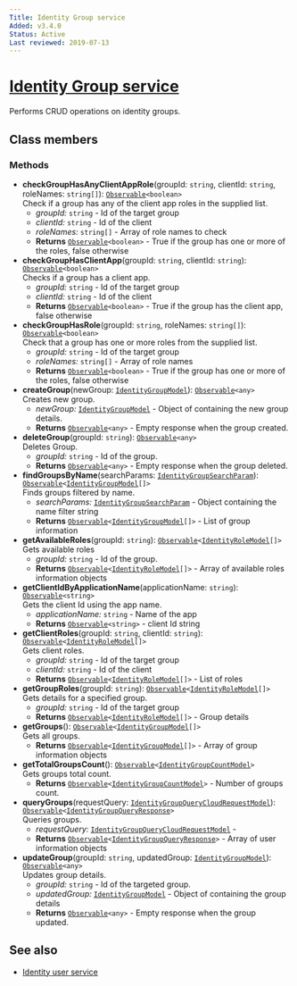 ```yaml
---
Title: Identity Group service
Added: v3.4.0
Status: Active
Last reviewed: 2019-07-13
---
```


# [Identity Group service](../../../lib/core/services/identity-group.service.ts "Defined in identity-group.service.ts")

Performs CRUD operations on identity groups.

## Class members

### Methods

-   **checkGroupHasAnyClientAppRole**(groupId: `string`, clientId: `string`, roleNames: `string[]`): [`Observable`](http://reactivex.io/documentation/observable.html)`<boolean>`<br/>
    Check if a group has any of the client app roles in the supplied list.
    -   _groupId:_ `string`  - Id of the target group
    -   _clientId:_ `string`  - Id of the client
    -   _roleNames:_ `string[]`  - Array of role names to check
    -   **Returns** [`Observable`](http://reactivex.io/documentation/observable.html)`<boolean>` - True if the group has one or more of the roles, false otherwise
-   **checkGroupHasClientApp**(groupId: `string`, clientId: `string`): [`Observable`](http://reactivex.io/documentation/observable.html)`<boolean>`<br/>
    Checks if a group has a client app.
    -   _groupId:_ `string`  - Id of the target group
    -   _clientId:_ `string`  - Id of the client
    -   **Returns** [`Observable`](http://reactivex.io/documentation/observable.html)`<boolean>` - True if the group has the client app, false otherwise
-   **checkGroupHasRole**(groupId: `string`, roleNames: `string[]`): [`Observable`](http://reactivex.io/documentation/observable.html)`<boolean>`<br/>
    Check that a group has one or more roles from the supplied list.
    -   _groupId:_ `string`  - Id of the target group
    -   _roleNames:_ `string[]`  - Array of role names
    -   **Returns** [`Observable`](http://reactivex.io/documentation/observable.html)`<boolean>` - True if the group has one or more of the roles, false otherwise
-   **createGroup**(newGroup: [`IdentityGroupModel`](../../../lib/core/models/identity-group.model.ts)): [`Observable`](http://reactivex.io/documentation/observable.html)`<any>`<br/>
    Creates new group.
    -   _newGroup:_ [`IdentityGroupModel`](../../../lib/core/models/identity-group.model.ts)  - Object of containing the new group details.
    -   **Returns** [`Observable`](http://reactivex.io/documentation/observable.html)`<any>` - Empty response when the group created.
-   **deleteGroup**(groupId: `string`): [`Observable`](http://reactivex.io/documentation/observable.html)`<any>`<br/>
    Deletes Group.
    -   _groupId:_ `string`  - Id of the group.
    -   **Returns** [`Observable`](http://reactivex.io/documentation/observable.html)`<any>` - Empty response when the group deleted.
-   **findGroupsByName**(searchParams: [`IdentityGroupSearchParam`](../../../lib/core/models/identity-group.model.ts)): [`Observable`](http://reactivex.io/documentation/observable.html)`<`[`IdentityGroupModel`](../../../lib/core/models/identity-group.model.ts)`[]>`<br/>
    Finds groups filtered by name.
    -   _searchParams:_ [`IdentityGroupSearchParam`](../../../lib/core/models/identity-group.model.ts)  - Object containing the name filter string
    -   **Returns** [`Observable`](http://reactivex.io/documentation/observable.html)`<`[`IdentityGroupModel`](../../../lib/core/models/identity-group.model.ts)`[]>` - List of group information
-   **getAvailableRoles**(groupId: `string`): [`Observable`](http://reactivex.io/documentation/observable.html)`<`[`IdentityRoleModel`](../../../lib/core/models/identity-role.model.ts)`[]>`<br/>
    Gets available roles
    -   _groupId:_ `string`  - Id of the group.
    -   **Returns** [`Observable`](http://reactivex.io/documentation/observable.html)`<`[`IdentityRoleModel`](../../../lib/core/models/identity-role.model.ts)`[]>` - Array of available roles information objects
-   **getClientIdByApplicationName**(applicationName: `string`): [`Observable`](http://reactivex.io/documentation/observable.html)`<string>`<br/>
    Gets the client Id using the app name.
    -   _applicationName:_ `string`  - Name of the app
    -   **Returns** [`Observable`](http://reactivex.io/documentation/observable.html)`<string>` - client Id string
-   **getClientRoles**(groupId: `string`, clientId: `string`): [`Observable`](http://reactivex.io/documentation/observable.html)`<`[`IdentityRoleModel`](../../../lib/core/models/identity-role.model.ts)`[]>`<br/>
    Gets client roles.
    -   _groupId:_ `string`  - Id of the target group
    -   _clientId:_ `string`  - Id of the client
    -   **Returns** [`Observable`](http://reactivex.io/documentation/observable.html)`<`[`IdentityRoleModel`](../../../lib/core/models/identity-role.model.ts)`[]>` - List of roles
-   **getGroupRoles**(groupId: `string`): [`Observable`](http://reactivex.io/documentation/observable.html)`<`[`IdentityRoleModel`](../../../lib/core/models/identity-role.model.ts)`[]>`<br/>
    Gets details for a specified group.
    -   _groupId:_ `string`  - Id of the target group
    -   **Returns** [`Observable`](http://reactivex.io/documentation/observable.html)`<`[`IdentityRoleModel`](../../../lib/core/models/identity-role.model.ts)`[]>` - Group details
-   **getGroups**(): [`Observable`](http://reactivex.io/documentation/observable.html)`<`[`IdentityGroupModel`](../../../lib/core/models/identity-group.model.ts)`[]>`<br/>
    Gets all groups.
    -   **Returns** [`Observable`](http://reactivex.io/documentation/observable.html)`<`[`IdentityGroupModel`](../../../lib/core/models/identity-group.model.ts)`[]>` - Array of group information objects
-   **getTotalGroupsCount**(): [`Observable`](http://reactivex.io/documentation/observable.html)`<`[`IdentityGroupCountModel`](../../../lib/core/models/identity-group.model.ts)`>`<br/>
    Gets groups total count.
    -   **Returns** [`Observable`](http://reactivex.io/documentation/observable.html)`<`[`IdentityGroupCountModel`](../../../lib/core/models/identity-group.model.ts)`>` - Number of groups count.
-   **queryGroups**(requestQuery: [`IdentityGroupQueryCloudRequestModel`](../../../lib/core/models/identity-group.model.ts)): [`Observable`](http://reactivex.io/documentation/observable.html)`<`[`IdentityGroupQueryResponse`](../../../lib/core/models/identity-group.model.ts)`>`<br/>
    Queries groups.
    -   _requestQuery:_ [`IdentityGroupQueryCloudRequestModel`](../../../lib/core/models/identity-group.model.ts)  - 
    -   **Returns** [`Observable`](http://reactivex.io/documentation/observable.html)`<`[`IdentityGroupQueryResponse`](../../../lib/core/models/identity-group.model.ts)`>` - Array of user information objects
-   **updateGroup**(groupId: `string`, updatedGroup: [`IdentityGroupModel`](../../../lib/core/models/identity-group.model.ts)): [`Observable`](http://reactivex.io/documentation/observable.html)`<any>`<br/>
    Updates group details.
    -   _groupId:_ `string`  - Id of the targeted group.
    -   _updatedGroup:_ [`IdentityGroupModel`](../../../lib/core/models/identity-group.model.ts)  - Object of containing the group details
    -   **Returns** [`Observable`](http://reactivex.io/documentation/observable.html)`<any>` - Empty response when the group updated.

## See also

-   [Identity user service](../../core/userInfo/services/identity-user.service.md)
